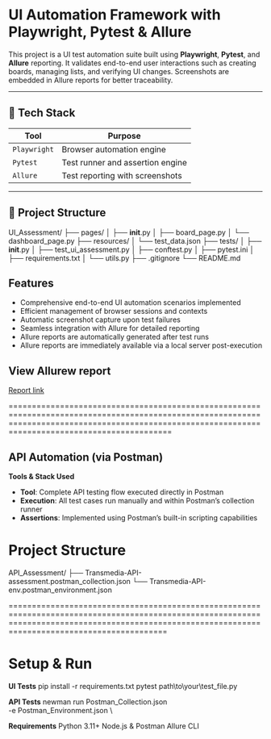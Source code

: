 # UI Automation Framework with Playwright, Pytest & Allure

This project is a UI test automation suite built using **Playwright**, **Pytest**, and **Allure** reporting. It validates end-to-end user interactions such as creating boards, managing lists, and verifying UI changes. Screenshots are embedded in Allure reports for better traceability.

---

## 🚀 Tech Stack

| Tool               | Purpose                           |
|--------------------|------------------------------------|
| `Playwright`       | Browser automation engine          |
| `Pytest`           | Test runner and assertion engine   |
| `Allure`           | Test reporting with screenshots    |

---

## 📁 Project Structure

UI_Assessment/
├── pages/
│   ├── __init__.py
│   ├── board_page.py
│   └── dashboard_page.py
├── resources/
│   └── test_data.json
├── tests/
│   ├── __init__.py
│   ├── test_ui_assessment.py
│   ├── conftest.py
│   ├── pytest.ini
│   ├── requirements.txt
│   └── utils.py
├── .gitignore
└── README.md

## Features
- Comprehensive end-to-end UI automation scenarios implemented
- Efficient management of browser sessions and contexts
- Automatic screenshot capture upon test failures
- Seamless integration with Allure for detailed reporting
- Allure reports are automatically generated after test runs
- Allure reports are immediately available via a local server post-execution



## View Allurew report
[Report link](https://shaeekhkushal.github.io/transmedia_ui_assessment_report/)

=====================================================================================================================================================================================================

## API Automation (via Postman)
**Tools & Stack Used**
- **Tool**: Complete API testing flow executed directly in Postman
- **Execution**: All test cases run manually and within Postman’s collection runner
- **Assertions**: Implemented using Postman’s built-in scripting capabilities

# Project Structure
API_Assessment/
├── Transmedia-API-assessment.postman_collection.json
└── Transmedia-API-env.postman_environment.json

====================================================================================================================================================================================================


# Setup & Run
**UI Tests**
  pip install -r requirements.txt
  pytest path\to\your\test_file.py

**API Tests**
  newman run Postman_Collection.json \
    -e Postman_Environment.json \

**Requirements**
Python 3.11+
Node.js & Postman
Allure CLI


